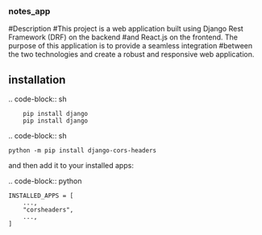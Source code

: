 ### notes_app
#Description
#This project is a web application built using Django Rest Framework (DRF) on the backend
#and React.js on the frontend. The purpose of this application is to provide a seamless integration 
#between the two technologies and create a robust and responsive web application.

## installation
.. code-block:: sh

        pip install django
        pip install django
.. code-block:: sh

    python -m pip install django-cors-headers

and then add it to your installed apps:

.. code-block:: python

    INSTALLED_APPS = [
        ...,
        "corsheaders",
        ...,
    ]
